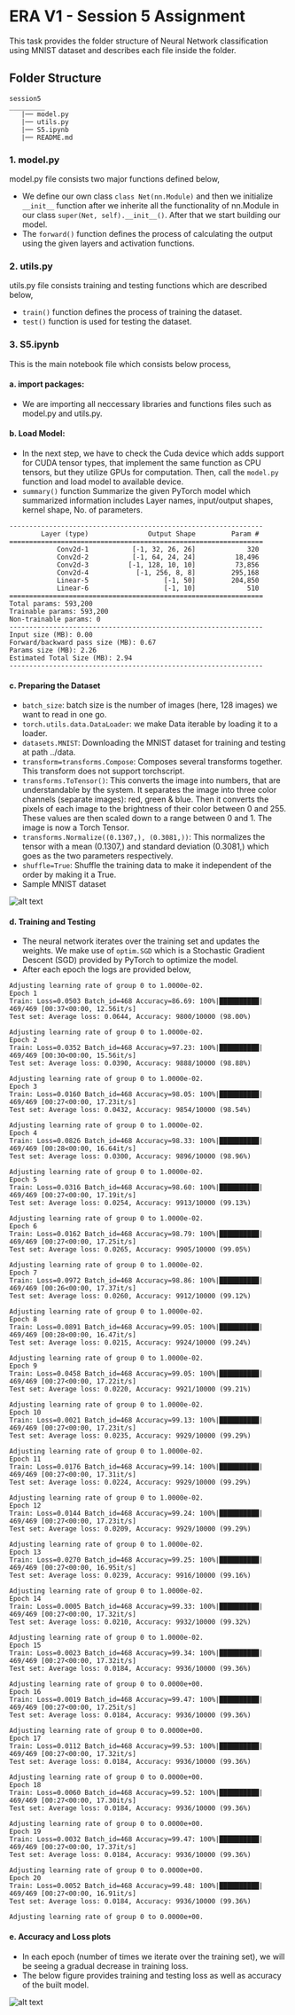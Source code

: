 # ERA V1 - Session 5 Assignment
   This task provides the folder structure of Neural Network classification using MNIST dataset and describes each file inside the folder.

## Folder Structure
```
session5
_________
   |── model.py
   |── utils.py
   |── S5.ipynb     
   |── README.md   
```

### 1. model.py
   model.py file consists two major functions defined below,
   - We define our own class `class Net(nn.Module)` and then we initialize `__init__` function after we inherite all the functionality of nn.Module in our class   `super(Net, self).__init__()`. After that we start building our model.
   - The `forward()` function defines the process of calculating the output using the given layers and activation functions.

### 2. utils.py
utils.py file consists training and testing functions which are described below,
- `train()` function defines the process of training the dataset.
- `test()` function is used for testing the dataset.

### 3. S5.ipynb
This is the main notebook file which consists below process,
#### a. import packages: 
- We are importing all neccessary libraries and functions files such as model.py and utils.py. 

#### b. Load Model:
-  In the next step, we have to check the Cuda device which adds support for CUDA tensor types, that implement the same function as CPU tensors, but they utilize GPUs for computation. Then, call the `model.py` function and load model to available device.
- `summary()` function Summarize the given PyTorch model which summarized information includes Layer names, input/output shapes, kernel shape, No. of parameters.
```
----------------------------------------------------------------
        Layer (type)               Output Shape         Param #
================================================================
            Conv2d-1           [-1, 32, 26, 26]             320
            Conv2d-2           [-1, 64, 24, 24]          18,496
            Conv2d-3          [-1, 128, 10, 10]          73,856
            Conv2d-4            [-1, 256, 8, 8]         295,168
            Linear-5                   [-1, 50]         204,850
            Linear-6                   [-1, 10]             510
================================================================
Total params: 593,200
Trainable params: 593,200
Non-trainable params: 0
----------------------------------------------------------------
Input size (MB): 0.00
Forward/backward pass size (MB): 0.67
Params size (MB): 2.26
Estimated Total Size (MB): 2.94
----------------------------------------------------------------
```
#### c. Preparing the Dataset
- `batch_size`: batch size is the number of images (here, 128 images) we want to read in one go.
- `torch.utils.data.DataLoader`: we make Data iterable by loading it to a loader.
- `datasets.MNIST`: Downloading the MNIST dataset for training and testing at path ../data.
- `transform=transforms.Compose`: Composes several transforms together. This transform does not support torchscript.
- `transforms.ToTensor()`: This converts the image into numbers, that are understandable by the system. It separates the image into three color channels (separate images): red, green & blue. Then it converts the pixels of each image to the brightness of their color between 0 and 255. These values are then scaled down to a range between 0 and 1. The image is now a Torch Tensor.
- `transforms.Normalize((0.1307,), (0.3081,))`: This normalizes the tensor with a mean (0.1307,) and standard deviation (0.3081,) which goes as the two parameters respectively.
- `shuffle=True`: Shuffle the training data to make it independent of the order by making it a True.
- Sample MNIST dataset

![alt text](https://github.com/yuvaraj-venkataswamy/ERA-V1/blob/main/images/sample_dataset.png)

#### d. Training and Testing
- The neural network iterates over the training set and updates the weights. We make use of `optim.SGD` which is a Stochastic Gradient Descent (SGD) provided by PyTorch to optimize the model.
- After each epoch the logs are provided below,
```
Adjusting learning rate of group 0 to 1.0000e-02.
Epoch 1
Train: Loss=0.0503 Batch_id=468 Accuracy=86.69: 100%|██████████| 469/469 [00:37<00:00, 12.56it/s]
Test set: Average loss: 0.0644, Accuracy: 9800/10000 (98.00%)

Adjusting learning rate of group 0 to 1.0000e-02.
Epoch 2
Train: Loss=0.0352 Batch_id=468 Accuracy=97.23: 100%|██████████| 469/469 [00:30<00:00, 15.56it/s]
Test set: Average loss: 0.0390, Accuracy: 9888/10000 (98.88%)

Adjusting learning rate of group 0 to 1.0000e-02.
Epoch 3
Train: Loss=0.0160 Batch_id=468 Accuracy=98.05: 100%|██████████| 469/469 [00:27<00:00, 17.23it/s]
Test set: Average loss: 0.0432, Accuracy: 9854/10000 (98.54%)

Adjusting learning rate of group 0 to 1.0000e-02.
Epoch 4
Train: Loss=0.0826 Batch_id=468 Accuracy=98.33: 100%|██████████| 469/469 [00:28<00:00, 16.64it/s]
Test set: Average loss: 0.0300, Accuracy: 9896/10000 (98.96%)

Adjusting learning rate of group 0 to 1.0000e-02.
Epoch 5
Train: Loss=0.0316 Batch_id=468 Accuracy=98.60: 100%|██████████| 469/469 [00:27<00:00, 17.19it/s]
Test set: Average loss: 0.0254, Accuracy: 9913/10000 (99.13%)

Adjusting learning rate of group 0 to 1.0000e-02.
Epoch 6
Train: Loss=0.0162 Batch_id=468 Accuracy=98.79: 100%|██████████| 469/469 [00:27<00:00, 17.25it/s]
Test set: Average loss: 0.0265, Accuracy: 9905/10000 (99.05%)

Adjusting learning rate of group 0 to 1.0000e-02.
Epoch 7
Train: Loss=0.0972 Batch_id=468 Accuracy=98.86: 100%|██████████| 469/469 [00:26<00:00, 17.37it/s]
Test set: Average loss: 0.0260, Accuracy: 9912/10000 (99.12%)

Adjusting learning rate of group 0 to 1.0000e-02.
Epoch 8
Train: Loss=0.0891 Batch_id=468 Accuracy=99.05: 100%|██████████| 469/469 [00:28<00:00, 16.47it/s]
Test set: Average loss: 0.0215, Accuracy: 9924/10000 (99.24%)

Adjusting learning rate of group 0 to 1.0000e-02.
Epoch 9
Train: Loss=0.0458 Batch_id=468 Accuracy=99.05: 100%|██████████| 469/469 [00:27<00:00, 17.22it/s]
Test set: Average loss: 0.0220, Accuracy: 9921/10000 (99.21%)

Adjusting learning rate of group 0 to 1.0000e-02.
Epoch 10
Train: Loss=0.0021 Batch_id=468 Accuracy=99.13: 100%|██████████| 469/469 [00:27<00:00, 17.23it/s]
Test set: Average loss: 0.0235, Accuracy: 9929/10000 (99.29%)

Adjusting learning rate of group 0 to 1.0000e-02.
Epoch 11
Train: Loss=0.0176 Batch_id=468 Accuracy=99.14: 100%|██████████| 469/469 [00:27<00:00, 17.31it/s]
Test set: Average loss: 0.0224, Accuracy: 9929/10000 (99.29%)

Adjusting learning rate of group 0 to 1.0000e-02.
Epoch 12
Train: Loss=0.0144 Batch_id=468 Accuracy=99.24: 100%|██████████| 469/469 [00:27<00:00, 17.23it/s]
Test set: Average loss: 0.0209, Accuracy: 9929/10000 (99.29%)

Adjusting learning rate of group 0 to 1.0000e-02.
Epoch 13
Train: Loss=0.0270 Batch_id=468 Accuracy=99.25: 100%|██████████| 469/469 [00:27<00:00, 16.95it/s]
Test set: Average loss: 0.0239, Accuracy: 9916/10000 (99.16%)

Adjusting learning rate of group 0 to 1.0000e-02.
Epoch 14
Train: Loss=0.0005 Batch_id=468 Accuracy=99.33: 100%|██████████| 469/469 [00:27<00:00, 17.32it/s]
Test set: Average loss: 0.0210, Accuracy: 9932/10000 (99.32%)

Adjusting learning rate of group 0 to 1.0000e-02.
Epoch 15
Train: Loss=0.0023 Batch_id=468 Accuracy=99.34: 100%|██████████| 469/469 [00:27<00:00, 17.32it/s]
Test set: Average loss: 0.0184, Accuracy: 9936/10000 (99.36%)

Adjusting learning rate of group 0 to 0.0000e+00.
Epoch 16
Train: Loss=0.0019 Batch_id=468 Accuracy=99.47: 100%|██████████| 469/469 [00:27<00:00, 17.25it/s]
Test set: Average loss: 0.0184, Accuracy: 9936/10000 (99.36%)

Adjusting learning rate of group 0 to 0.0000e+00.
Epoch 17
Train: Loss=0.0112 Batch_id=468 Accuracy=99.53: 100%|██████████| 469/469 [00:27<00:00, 17.32it/s]
Test set: Average loss: 0.0184, Accuracy: 9936/10000 (99.36%)

Adjusting learning rate of group 0 to 0.0000e+00.
Epoch 18
Train: Loss=0.0060 Batch_id=468 Accuracy=99.52: 100%|██████████| 469/469 [00:27<00:00, 17.30it/s]
Test set: Average loss: 0.0184, Accuracy: 9936/10000 (99.36%)

Adjusting learning rate of group 0 to 0.0000e+00.
Epoch 19
Train: Loss=0.0032 Batch_id=468 Accuracy=99.47: 100%|██████████| 469/469 [00:27<00:00, 17.37it/s]
Test set: Average loss: 0.0184, Accuracy: 9936/10000 (99.36%)

Adjusting learning rate of group 0 to 0.0000e+00.
Epoch 20
Train: Loss=0.0052 Batch_id=468 Accuracy=99.48: 100%|██████████| 469/469 [00:27<00:00, 16.91it/s]
Test set: Average loss: 0.0184, Accuracy: 9936/10000 (99.36%)

Adjusting learning rate of group 0 to 0.0000e+00.
```
#### e. Accuracy and Loss plots
- In each epoch (number of times we iterate over the training set), we will be seeing a gradual decrease in training loss.
- The below figure provides training and testing loss as well as accuracy of the built model.

![alt text](https://github.com/yuvaraj-venkataswamy/ERA-V1/blob/main/images/accuracy_loss_plot.png)
